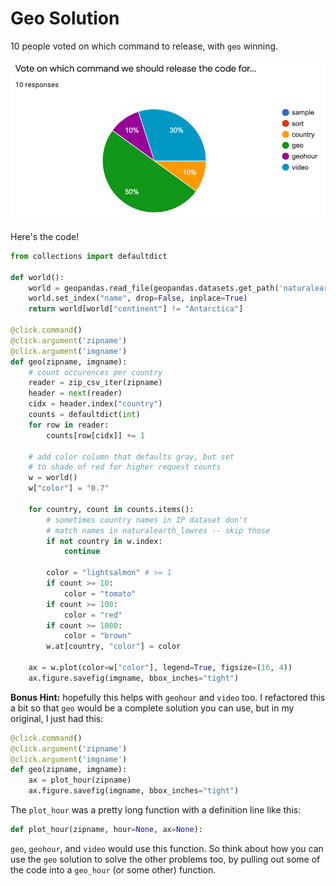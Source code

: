 # Geo Solution

10 people voted on which command to release, with `geo` winning.

<img src="vote.png" width=600>

Here's the code!

```python
from collections import defaultdict

def world():
    world = geopandas.read_file(geopandas.datasets.get_path('naturalearth_lowres'))
    world.set_index("name", drop=False, inplace=True)
    return world[world["continent"] != "Antarctica"]

@click.command()
@click.argument('zipname')
@click.argument('imgname')
def geo(zipname, imgname):
    # count occurences per country
    reader = zip_csv_iter(zipname)
    header = next(reader)
    cidx = header.index("country")
    counts = defaultdict(int)
    for row in reader:
        counts[row[cidx]] += 1

    # add color column that defaults gray, but set
    # to shade of red for higher request counts
    w = world()
    w["color"] = "0.7"

    for country, count in counts.items():
        # sometimes country names in IP dataset don't
        # match names in naturalearth_lowres -- skip those
        if not country in w.index:
            continue

        color = "lightsalmon" # >= 1
        if count >= 10:
            color = "tomato"
        if count >= 100:
            color = "red"
        if count >= 1000:
            color = "brown"
        w.at[country, "color"] = color

    ax = w.plot(color=w["color"], legend=True, figsize=(16, 4))
    ax.figure.savefig(imgname, bbox_inches="tight")
```

**Bonus Hint:** hopefully this helps with `geohour` and `video` too.
I refactored this a bit so that `geo` would be a complete solution you
can use, but in my original, I just had this:

```python
@click.command()
@click.argument('zipname')
@click.argument('imgname')
def geo(zipname, imgname):
    ax = plot_hour(zipname)
    ax.figure.savefig(imgname, bbox_inches="tight")
```

The `plot_hour` was a pretty long function with a definition line like this:

```python
def plot_hour(zipname, hour=None, ax=None):
```

`geo`, `geohour`, and `video` would use this function.  So think about
how you can use the `geo` solution to solve the other problems too, by
pulling out some of the code into a `geo_hour` (or some other)
function.